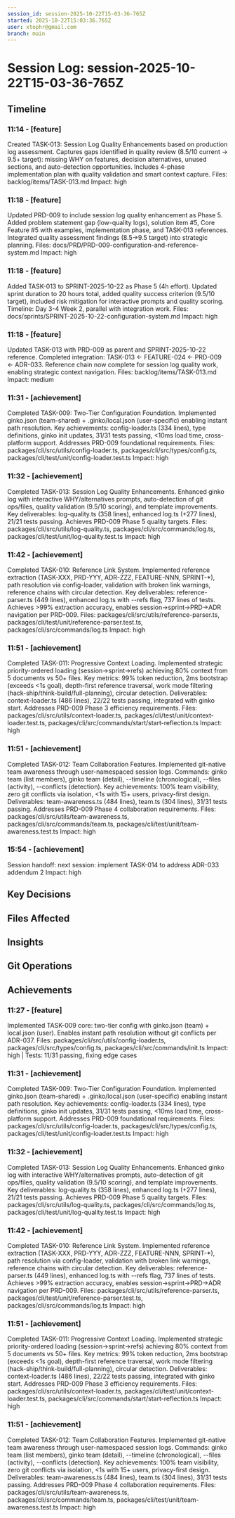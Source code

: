 ```yaml
---
session_id: session-2025-10-22T15-03-36-765Z
started: 2025-10-22T15:03:36.765Z
user: xtophr@gmail.com
branch: main
---
```


# Session Log: session-2025-10-22T15-03-36-765Z

## Timeline
<!-- Chronological log of all session events -->

### 11:14 - [feature]
Created TASK-013: Session Log Quality Enhancements based on production log assessment. Captures gaps identified in quality review (8.5/10 current → 9.5+ target): missing WHY on features, decision alternatives, unused sections, and auto-detection opportunities. Includes 4-phase implementation plan with quality validation and smart context capture.
Files: backlog/items/TASK-013.md
Impact: high


### 11:18 - [feature]
Updated PRD-009 to include session log quality enhancement as Phase 5. Added problem statement gap (low-quality logs), solution item #5, Core Feature #5 with examples, implementation phase, and TASK-013 references. Integrated quality assessment findings (8.5→9.5 target) into strategic planning.
Files: docs/PRD/PRD-009-configuration-and-reference-system.md
Impact: high


### 11:18 - [feature]
Added TASK-013 to SPRINT-2025-10-22 as Phase 5 (4h effort). Updated sprint duration to 20 hours total, added quality success criterion (9.5/10 target), included risk mitigation for interactive prompts and quality scoring. Timeline: Day 3-4 Week 2, parallel with integration work.
Files: docs/sprints/SPRINT-2025-10-22-configuration-system.md
Impact: high


### 11:18 - [feature]
Updated TASK-013 with PRD-009 as parent and SPRINT-2025-10-22 reference. Completed integration: TASK-013 ← FEATURE-024 ← PRD-009 ← ADR-033. Reference chain now complete for session log quality work, enabling strategic context navigation.
Files: backlog/items/TASK-013.md
Impact: medium


### 11:31 - [achievement]
Completed TASK-009: Two-Tier Configuration Foundation. Implemented ginko.json (team-shared) + .ginko/local.json (user-specific) enabling instant path resolution. Key achievements: config-loader.ts (334 lines), type definitions, ginko init updates, 31/31 tests passing, <10ms load time, cross-platform support. Addresses PRD-009 foundational requirements.
Files: packages/cli/src/utils/config-loader.ts, packages/cli/src/types/config.ts, packages/cli/test/unit/config-loader.test.ts
Impact: high


### 11:32 - [achievement]
Completed TASK-013: Session Log Quality Enhancements. Enhanced ginko log with interactive WHY/alternatives prompts, auto-detection of git ops/files, quality validation (9.5/10 scoring), and template improvements. Key deliverables: log-quality.ts (358 lines), enhanced log.ts (+277 lines), 21/21 tests passing. Achieves PRD-009 Phase 5 quality targets.
Files: packages/cli/src/utils/log-quality.ts, packages/cli/src/commands/log.ts, packages/cli/test/unit/log-quality.test.ts
Impact: high


### 11:42 - [achievement]
Completed TASK-010: Reference Link System. Implemented reference extraction (TASK-XXX, PRD-YYY, ADR-ZZZ, FEATURE-NNN, SPRINT-*), path resolution via config-loader, validation with broken link warnings, reference chains with circular detection. Key deliverables: reference-parser.ts (449 lines), enhanced log.ts with --refs flag, 737 lines of tests. Achieves >99% extraction accuracy, enables session→sprint→PRD→ADR navigation per PRD-009.
Files: packages/cli/src/utils/reference-parser.ts, packages/cli/test/unit/reference-parser.test.ts, packages/cli/src/commands/log.ts
Impact: high


### 11:51 - [achievement]
Completed TASK-011: Progressive Context Loading. Implemented strategic priority-ordered loading (session→sprint→refs) achieving 80% context from 5 documents vs 50+ files. Key metrics: 99% token reduction, 2ms bootstrap (exceeds <1s goal), depth-first reference traversal, work mode filtering (hack-ship/think-build/full-planning), circular detection. Deliverables: context-loader.ts (486 lines), 22/22 tests passing, integrated with ginko start. Addresses PRD-009 Phase 3 efficiency requirements.
Files: packages/cli/src/utils/context-loader.ts, packages/cli/test/unit/context-loader.test.ts, packages/cli/src/commands/start/start-reflection.ts
Impact: high


### 11:51 - [achievement]
Completed TASK-012: Team Collaboration Features. Implemented git-native team awareness through user-namespaced session logs. Commands: ginko team (list members), ginko team <user> (detail), --timeline (chronological), --files (activity), --conflicts (detection). Key achievements: 100% team visibility, zero git conflicts via isolation, <1s with 15+ users, privacy-first design. Deliverables: team-awareness.ts (484 lines), team.ts (304 lines), 31/31 tests passing. Addresses PRD-009 Phase 4 collaboration requirements.
Files: packages/cli/src/utils/team-awareness.ts, packages/cli/src/commands/team.ts, packages/cli/test/unit/team-awareness.test.ts
Impact: high


### 15:54 - [achievement]
Session handoff: next session: implement TASK-014 to address ADR-033 addendum 2
Impact: high


## Key Decisions
<!-- Important decisions made during session -->

## Files Affected
<!-- Files modified during session -->

## Insights
<!-- Patterns, gotchas, learnings discovered -->

## Git Operations
<!-- Commits, merges, branch changes -->

## Achievements
<!-- Features completed, tests passing -->
### 11:27 - [feature]
Implemented TASK-009 core: two-tier config with ginko.json (team) + local.json (user). Enables instant path resolution without git conflicts per ADR-037.
Files: packages/cli/src/utils/config-loader.ts, packages/cli/src/types/config.ts, packages/cli/src/commands/init.ts
Impact: high | Tests: 11/31 passing, fixing edge cases

### 11:31 - [achievement]
Completed TASK-009: Two-Tier Configuration Foundation. Implemented ginko.json (team-shared) + .ginko/local.json (user-specific) enabling instant path resolution. Key achievements: config-loader.ts (334 lines), type definitions, ginko init updates, 31/31 tests passing, <10ms load time, cross-platform support. Addresses PRD-009 foundational requirements.
Files: packages/cli/src/utils/config-loader.ts, packages/cli/src/types/config.ts, packages/cli/test/unit/config-loader.test.ts
Impact: high

### 11:32 - [achievement]
Completed TASK-013: Session Log Quality Enhancements. Enhanced ginko log with interactive WHY/alternatives prompts, auto-detection of git ops/files, quality validation (9.5/10 scoring), and template improvements. Key deliverables: log-quality.ts (358 lines), enhanced log.ts (+277 lines), 21/21 tests passing. Achieves PRD-009 Phase 5 quality targets.
Files: packages/cli/src/utils/log-quality.ts, packages/cli/src/commands/log.ts, packages/cli/test/unit/log-quality.test.ts
Impact: high

### 11:42 - [achievement]
Completed TASK-010: Reference Link System. Implemented reference extraction (TASK-XXX, PRD-YYY, ADR-ZZZ, FEATURE-NNN, SPRINT-*), path resolution via config-loader, validation with broken link warnings, reference chains with circular detection. Key deliverables: reference-parser.ts (449 lines), enhanced log.ts with --refs flag, 737 lines of tests. Achieves >99% extraction accuracy, enables session→sprint→PRD→ADR navigation per PRD-009.
Files: packages/cli/src/utils/reference-parser.ts, packages/cli/test/unit/reference-parser.test.ts, packages/cli/src/commands/log.ts
Impact: high

### 11:51 - [achievement]
Completed TASK-011: Progressive Context Loading. Implemented strategic priority-ordered loading (session→sprint→refs) achieving 80% context from 5 documents vs 50+ files. Key metrics: 99% token reduction, 2ms bootstrap (exceeds <1s goal), depth-first reference traversal, work mode filtering (hack-ship/think-build/full-planning), circular detection. Deliverables: context-loader.ts (486 lines), 22/22 tests passing, integrated with ginko start. Addresses PRD-009 Phase 3 efficiency requirements.
Files: packages/cli/src/utils/context-loader.ts, packages/cli/test/unit/context-loader.test.ts, packages/cli/src/commands/start/start-reflection.ts
Impact: high

### 11:51 - [achievement]
Completed TASK-012: Team Collaboration Features. Implemented git-native team awareness through user-namespaced session logs. Commands: ginko team (list members), ginko team <user> (detail), --timeline (chronological), --files (activity), --conflicts (detection). Key achievements: 100% team visibility, zero git conflicts via isolation, <1s with 15+ users, privacy-first design. Deliverables: team-awareness.ts (484 lines), team.ts (304 lines), 31/31 tests passing. Addresses PRD-009 Phase 4 collaboration requirements.
Files: packages/cli/src/utils/team-awareness.ts, packages/cli/src/commands/team.ts, packages/cli/test/unit/team-awareness.test.ts
Impact: high
